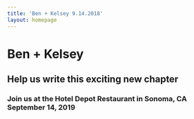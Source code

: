 ```yaml
---
title: 'Ben + Kelsey 9.14.2018'
layout: homepage
---
```

# Ben + Kelsey

## Help us write this exciting new chapter

### Join us at the Hotel Depot Restaurant in Sonoma, CA September 14, 2019


<!-- [Our Venue](/venue) 
[Our Story](/story) 
[Our Registry](/story)  -->